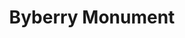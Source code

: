 ---
pid: WS151
title: Byberry Monument
location_transcription: Byberry Asylum area
zipcode: '19116'
outside_phl: 
neighborhood: Somerton,Bustleton
age: '19'
age_range: 13-19
instagram: 
image_file_name: WS_151.jpg
proposal_transcription: Sculpture dedicated to former patients of the asylum
topic: Health,History
topic_summary: 0, 0
type: Sculpture Statue
keywords_other: Medicine, patients, Byberry
credit: Laura Bonacci
image_labels: 
twitter: illuminaca
facebook: 
permalink: "/monuments/ws151/"
layout: item-page
---